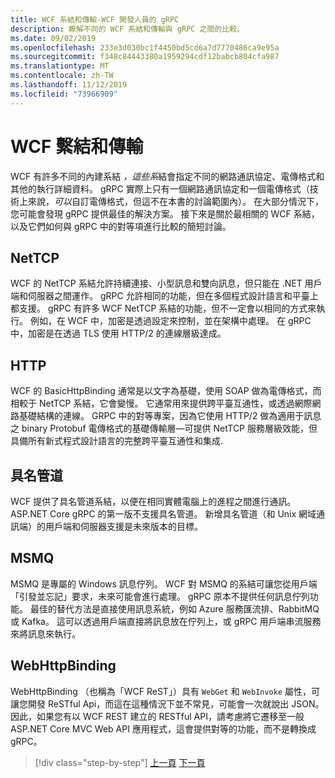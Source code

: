 ```yaml
---
title: WCF 系結和傳輸-WCF 開發人員的 gRPC
description: 瞭解不同的 WCF 系結和傳輸與 gRPC 之間的比較。
ms.date: 09/02/2019
ms.openlocfilehash: 233e3d030bc1f4450bd5cd6a7d7770486ca9e95a
ms.sourcegitcommit: f348c84443380a1959294cdf12babcb804cfa987
ms.translationtype: MT
ms.contentlocale: zh-TW
ms.lasthandoff: 11/12/2019
ms.locfileid: "73966909"
---
```

# <a name="wcf-bindings-and-transports"></a>WCF 繫結和傳輸

WCF 有許多不同的內建系結 *，這些系*結會指定不同的網路通訊協定、電傳格式和其他的執行詳細資料。 gRPC 實際上只有一個網路通訊協定和一個電傳格式（技術上來說，*可以*自訂電傳格式，但這不在本書的討論範圍內）。 在大部分情況下，您可能會發現 gRPC 提供最佳的解決方案。 接下來是關於最相關的 WCF 系結，以及它們如何與 gRPC 中的對等項進行比較的簡短討論。

## <a name="nettcp"></a>NetTCP

WCF 的 NetTCP 系結允許持續連接、小型訊息和雙向訊息，但只能在 .NET 用戶端和伺服器之間運作。 gRPC 允許相同的功能，但在多個程式設計語言和平臺上都支援。 gRPC 有許多 WCF NetTCP 系結的功能，但不一定會以相同的方式來執行。 例如，在 WCF 中，加密是透過設定來控制，並在架構中處理。 在 gRPC 中，加密是在透過 TLS 使用 HTTP/2 的連線層級達成。

## <a name="http"></a>HTTP

WCF 的 BasicHttpBinding 通常是以文字為基礎，使用 SOAP 做為電傳格式，而相較于 NetTCP 系結，它會變慢。 它通常用來提供跨平臺互通性，或透過網際網路基礎結構的連線。 GRPC 中的對等專案，因為它使用 HTTP/2 做為適用于訊息之 binary Protobuf 電傳格式的基礎傳輸層—可提供 NetTCP 服務層級效能，但具備所有新式程式設計語言的完整跨平臺互通性和集成.

## <a name="named-pipes"></a>具名管道

WCF 提供了具名管道系結，以便在相同實體電腦上的進程之間進行通訊。 ASP.NET Core gRPC 的第一版不支援具名管道。 新增具名管道（和 Unix 網域通訊端）的用戶端和伺服器支援是未來版本的目標。

## <a name="msmq"></a>MSMQ

MSMQ 是專屬的 Windows 訊息佇列。 WCF 對 MSMQ 的系結可讓您從用戶端「引發並忘記」要求，未來可能會進行處理。 gRPC 原本不提供任何訊息佇列功能。 最佳的替代方法是直接使用訊息系統，例如 Azure 服務匯流排、RabbitMQ 或 Kafka。 這可以透過用戶端直接將訊息放在佇列上，或 gRPC 用戶端串流服務來將訊息來執行。

## <a name="webhttpbinding"></a>WebHttpBinding

WebHttpBinding （也稱為「WCF ReST」）具有 `WebGet` 和 `WebInvoke` 屬性，可讓您開發 ReSTful Api，而這在這種情況下並不常見，可能會一次就說出 JSON。 因此，如果您有以 WCF REST 建立的 RESTful API，請考慮將它遷移至一般 ASP.NET Core MVC Web API 應用程式，這會提供對等的功能，而不是轉換成 gRPC。

>[!div class="step-by-step"]
>[上一頁](wcf-endpoints-grpc-methods.md)
>[下一頁](rpc-types.md)
